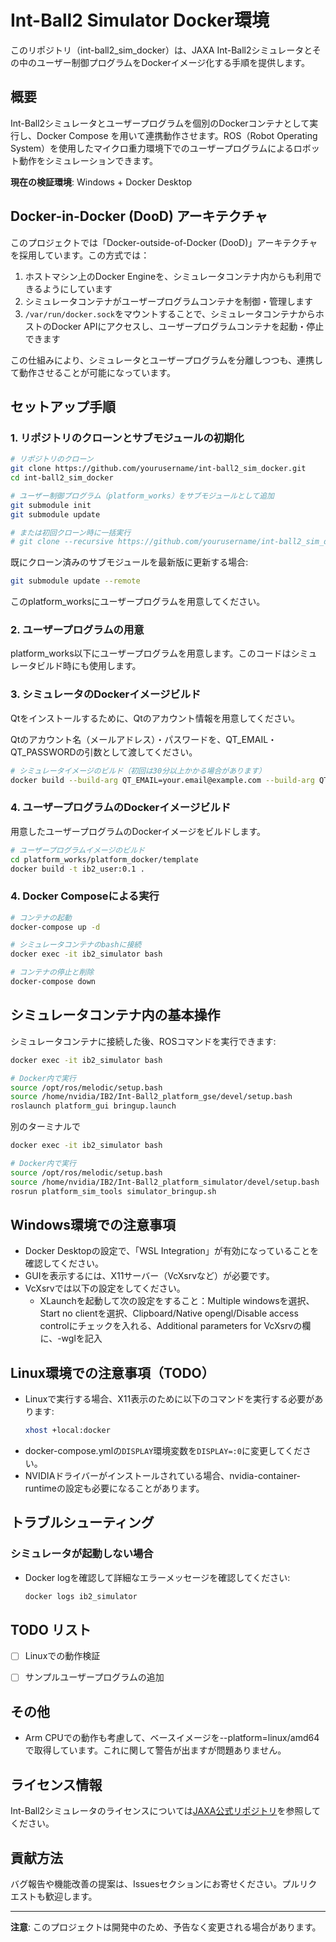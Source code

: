 # Int-Ball2 Simulator Docker環境

このリポジトリ（int-ball2_sim_docker）は、JAXA Int-Ball2シミュレータとその中のユーザー制御プログラムをDockerイメージ化する手順を提供します。

## 概要

Int-Ball2シミュレータとユーザープログラムを個別のDockerコンテナとして実行し、Docker Compose を用いて連携動作させます。ROS（Robot Operating System）を使用したマイクロ重力環境下でのユーザープログラムによるロボット動作をシミュレーションできます。

**現在の検証環境**: Windows + Docker Desktop

## Docker-in-Docker (DooD) アーキテクチャ

このプロジェクトでは「Docker-outside-of-Docker (DooD)」アーキテクチャを採用しています。この方式では：

1. ホストマシン上のDocker Engineを、シミュレータコンテナ内からも利用できるようにしています
2. シミュレータコンテナがユーザープログラムコンテナを制御・管理します
3. `/var/run/docker.sock`をマウントすることで、シミュレータコンテナからホストのDocker APIにアクセスし、ユーザープログラムコンテナを起動・停止できます

この仕組みにより、シミュレータとユーザープログラムを分離しつつも、連携して動作させることが可能になっています。

## セットアップ手順

### 1. リポジトリのクローンとサブモジュールの初期化

```bash
# リポジトリのクローン
git clone https://github.com/yourusername/int-ball2_sim_docker.git
cd int-ball2_sim_docker

# ユーザー制御プログラム（platform_works）をサブモジュールとして追加
git submodule init
git submodule update

# または初回クローン時に一括実行
# git clone --recursive https://github.com/yourusername/int-ball2_sim_docker.git
```

既にクローン済みのサブモジュールを最新版に更新する場合:

```bash
git submodule update --remote
```

このplatform_worksにユーザープログラムを用意してください。

### 2. ユーザープログラムの用意
platform_works以下にユーザープログラムを用意します。このコードはシミュレータビルド時にも使用します。

### 3. シミュレータのDockerイメージビルド
Qtをインストールするために、Qtのアカウント情報を用意してください。

Qtのアカウント名（メールアドレス）・パスワードを、QT_EMAIL・QT_PASSWORDの引数として渡してください。

```bash
# シミュレータイメージのビルド（初回は30分以上かかる場合があります）
docker build --build-arg QT_EMAIL=your.email@example.com --build-arg QT_PASSWORD=your_password -t ib2_simulator:latest .
```

### 4. ユーザープログラムのDockerイメージビルド
用意したユーザープログラムのDockerイメージをビルドします。

```bash
# ユーザープログラムイメージのビルド
cd platform_works/platform_docker/template
docker build -t ib2_user:0.1 .
```

### 4. Docker Composeによる実行

```bash
# コンテナの起動
docker-compose up -d

# シミュレータコンテナのbashに接続
docker exec -it ib2_simulator bash

# コンテナの停止と削除
docker-compose down
```

## シミュレータコンテナ内の基本操作

シミュレータコンテナに接続した後、ROSコマンドを実行できます:

```bash
docker exec -it ib2_simulator bash

# Docker内で実行
source /opt/ros/melodic/setup.bash
source /home/nvidia/IB2/Int-Ball2_platform_gse/devel/setup.bash
roslaunch platform_gui bringup.launch
```

別のターミナルで
```bash
docker exec -it ib2_simulator bash

# Docker内で実行
source /opt/ros/melodic/setup.bash
source /home/nvidia/IB2/Int-Ball2_platform_simulator/devel/setup.bash
rosrun platform_sim_tools simulator_bringup.sh
```

## Windows環境での注意事項

- Docker Desktopの設定で、「WSL Integration」が有効になっていることを確認してください。
- GUIを表示するには、X11サーバー（VcXsrvなど）が必要です。
- VcXsrvでは以下の設定をしてください。
  - XLaunchを起動して次の設定をすること：Multiple windowsを選択、Start no clientを選択、Clipboard/Native opengl/Disable access controlにチェックを入れる、Additional parameters for VcXsrvの欄に、-wglを記入

## Linux環境での注意事項（TODO）

- Linuxで実行する場合、X11表示のために以下のコマンドを実行する必要があります:
  ```bash
  xhost +local:docker
  ```
- docker-compose.ymlの`DISPLAY`環境変数を`DISPLAY=:0`に変更してください。
- NVIDIAドライバーがインストールされている場合、nvidia-container-runtimeの設定も必要になることがあります。

## トラブルシューティング

### シミュレータが起動しない場合

- Docker logを確認して詳細なエラーメッセージを確認してください:
  ```bash
  docker logs ib2_simulator
  ```

## TODO リスト

- [ ] Linuxでの動作検証
- [ ] サンプルユーザープログラムの追加


## その他
* Arm CPUでの動作も考慮して、ベースイメージを--platform=linux/amd64で取得しています。これに関して警告が出ますが問題ありません。

## ライセンス情報

Int-Ball2シミュレータのライセンスについては[JAXA公式リポジトリ](https://github.com/jaxa/int-ball2_simulator)を参照してください。

## 貢献方法

バグ報告や機能改善の提案は、Issuesセクションにお寄せください。プルリクエストも歓迎します。

---

**注意**: このプロジェクトは開発中のため、予告なく変更される場合があります。




